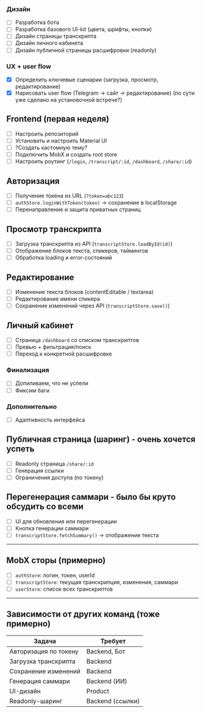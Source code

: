 ﻿### Дизайн
- [ ] Разработка бота
- [ ] Разработка базового UI-kit (цвета, шрифты, кнопки)
- [ ] Дизайн страницы транскрипта
- [ ] Дизайн личного кабинета
- [ ] Дизайн публичной страницы расшифровки (readonly)

### UX + user flow
- [x] Определить ключевые сценарии (загрузка, просмотр, редактирование)
- [x] Нарисовать user flow (Telegram → сайт → редактирование)
(по сути уже сделано на установочной встрече?)

## Frontend (первая неделя)
- [ ] Настроить репозиторий
- [ ] Установить и настроить Material UI
- [ ] ?Создать кастомную тему?
- [ ] Подключить MobX и создать root store
- [ ] Настроить роутинг (`/login`, `/transcript/:id`, `/dashboard`, `/share/:id`)

## Авторизация
- [ ] Получение токена из URL (`?token=abc123`)
- [ ] `authStore.loginWithToken(token)` → сохранение в localStorage
- [ ] Перенаправление и защита приватных страниц

## Просмотр транскрипта
- [ ] Загрузка транскрипта из API  (`transcriptStore.loadById(id)`)
- [ ] Отображение блоков текста, спикеров, таймингов
- [ ] Обработка loading и error-состояний

## Редактирование
- [ ] Изменение текста блоков (contentEditable / textarea)
- [ ] Редактирование имени спикера
- [ ] Сохранение изменений через API (`transcriptStore.save()`)

## Личный кабинет
- [ ] Страница `/dashboard` со списком транскриптов
- [ ] Превью + фильтрация/поиск
- [ ] Переход к конкретной расшифровке

### Финализация
- [ ] Допиливаем, что не успели
- [ ] Фиксим баги

### Дополнительно
- [ ] Адаптивность интерфейса
## Публичная страница (шаринг) - очень хочется успеть
- [ ] Readonly страница `/share/:id`
- [ ] Генерация ссылки
- [ ] Ограничения доступа (по токену)
## Перегенерация саммари - было бы круто обсудить со всеми
- [ ] UI для обновления или перегенерации
- [ ] Кнопка генерации саммари
- [ ] `transcriptStore.fetchSummary()` → отображение текста

---

## MobX сторы (примерно)
- [ ] `authStore`: логин, токен, userId
- [ ] `transcriptStore`: текущая транскрипция, изменения, саммари
- [ ] `userStore`: список всех транскриптов

---

## Зависимости от других команд (тоже примерно)

| Задача                        | Требует            |
|------------------------------|---------------------|
| Авторизация по токену        | Backend, Бот        |
| Загрузка транскрипта         | Backend             |
| Сохранение изменений         | Backend             |
| Генерация саммари            | Backend (ИИ)        |
| UI-дизайн                    | Product             |
| Readonly-шаринг              | Backend (ссылки)    |

